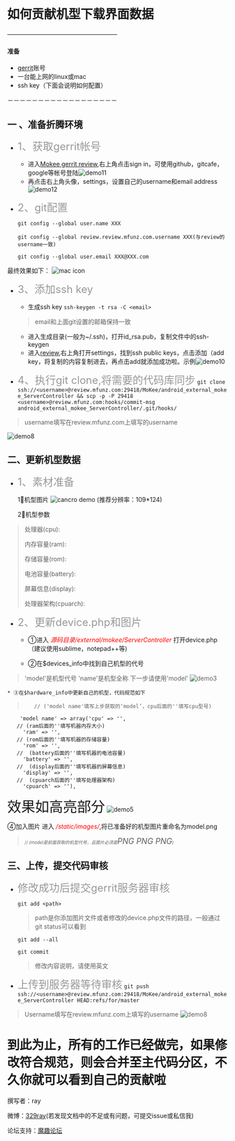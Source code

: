 # 如何贡献机型下载界面数据
 ——————————————————

#### 准备
* [gerrit](http://review.mfunz.com)账号
* 一台能上网的linux或mac
* ssh key（下面会说明如何配置）

－－－－－－－－－－－－－－－－－－

##	一 、准备折腾环境
* <font size=5 color=#999999>1、获取gerrit帐号</font>
	* 进入[Mokee gerrit review](review.mfunz.com),右上角点击sign in，可使用github，gitcafe，google等帐号登陆![demo11](http://7xo4qi.com1.z0.glb.clouddn.com/demo11.tiff)
	* 再点击右上角头像，settings，设置自己的username和email address![demo12](http://7xo4qi.com1.z0.glb.clouddn.com/demo12.tiff)
* <font size=5 color=#999999>2、git配置</font>

	`git config --global user.name XXX`

	`git config --global review.review.mfunz.com.username XXX(与review的username一致)`

	`git config --global user.email XXX@XXX.com`


最终效果如下：</font>
![mac icon](http://7xo4qi.com1.z0.glb.clouddn.com/example.png)

* <font size=5 color=#999999>3、添加ssh key</font>
  *	生成ssh key
  `ssh-keygen -t rsa -C <email>`
  >	email和上面git设置的邮箱保持一致
  * 进入生成目录(一般为~/.ssh)，打开id_rsa.pub，复制文件中的ssh-keygen
  *	进入[review](review.mfunz.com),右上角打开settings，找到ssh public keys，点击添加（add key，将复制的内容复制进去，再点击add就添加成功啦。示例![demo10](http://7xo4qi.com1.z0.glb.clouddn.com/demo10.tiff)

* <font size=5 color=#999999>4、执行git clone,将需要的代码库同步</font>
	`git clone ssh://<username>@review.mfunz.com:29418/MoKee/android_external_mokee_ServerController && scp -p -P 29418 <username>@review.mfunz.com:hooks/commit-msg android_external_mokee_ServerController/.git/hooks/`
>    username填写在review.mfunz.com上填写的username

![demo8](http://7xo4qi.com1.z0.glb.clouddn.com/demo8.tiff)




##	二、更新机型数据
* <font size=5 color=#999999>1、素材准备</font>

	 1⃣️机型图片
	 ![cancro demo](http://7xo4qi.com1.z0.glb.clouddn.com/cancro.png)
	 (推荐分辨率：109*124)

	2⃣️机型参数
>  处理器(cpu):
>
>  内存容量(ram):
>
>  存储容量(rom):
>
>  电池容量(battery):
>
>  屏幕信息(display):
>
>  处理器架构(cpuarch):


*  <font size=5 color=#999999>2、更新device.php和图片</font>
	* ①进入</font> <font color=#FF0000>*源码目录/external/mokee/ServerController*</font> 打开device.php（建议使用sublime，notepad++等)

	* ②在$devices_info中找到自己机型的代号
>   'model'是机型代号 'name'是机型全称 下一步请使用'model'
	![demo3](http://7xo4qi.com1.z0.glb.clouddn.com/demo3.jpg)

	* ③在$hardware_info中更新自己的机型，代码规范如下

>	     // ('model name'填写上步获取的‘model’，cpu后面的''填写cpu型号)
		'model name' => array('cpu' => '',
 	   // (ram后面的''填写机器内存大小)
 	     'ram' => '',
 	   // (rom后面的''填写机器的存储容量)
 	   	 'rom' => '',
 	   //  (battery后面的''填写机器的电池容量)
         'battery' => '',
       //  (display后面的''填写机器的屏幕信息)
  	     'display' => '',
  	   //  (cpuarch后面的''填写处理器架构)
         'cpuarch' => ''),
<font size=6>效果如高亮部分</font>
![demo5](http://7xo4qi.com1.z0.glb.clouddn.com/demo7.tiff)

  ④加入图片
	进入 <font color=#FF0000>*/static/images/*</font>,将已准备好的机型图片重命名为model.png
>  <font size=1.5>// *(model是前面获取的机型代号，且图片必须是<font size=4>PNG PNG PNG</font>)*</font>

##	三、上传，提交代码审核

* <font size=5 color=#999999>修改成功后提交gerrit服务器审核</font>

	`git add <path>	`
	>path是你添加图片文件或者修改的device.php文件的路径，一般通过git status可以看到

	`git add --all`

	`git commit`
	>修改内容说明，请使用英文

* <font size=5 color=#999999>上传到服务器等待审核</font>	`git push ssh://<username>@review.mfunz.com:29418/MoKee/android_external_mokee_ServerController HEAD:refs/for/master`
>    Username填写在review.mfunz.com上填写的username
>    ![demo8](http://7xo4qi.com1.z0.glb.clouddn.com/demo8.tiff)

# 到此为止，所有的工作已经做完，如果修改符合规范，则会合并至主代码分区，不久你就可以看到自己的贡献啦
撰写者：ray

微博：[329ray](http://weibo.com/577551284)(若发现文档中的不足或有问题，可提交issue或私信我)

论坛支持：[魔趣论坛](bbs.mfunz.com)